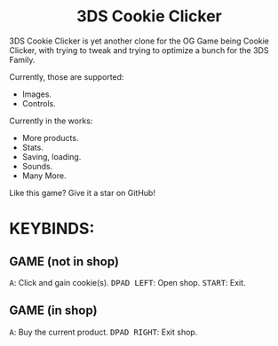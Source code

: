 <h1 align="center">
  <b>3DS Cookie Clicker</b>
</h1>

3DS Cookie Clicker is yet another clone for the OG Game being Cookie Clicker, with trying to tweak and trying to optimize a bunch for the 3DS Family.

Currently, those are supported:
- Images.
- Controls.

Currently in the works:
- More products.
- Stats.
- Saving, loading.
- Sounds.
- Many More.

Like this game? Give it a star on GitHub!

# KEYBINDS:
## GAME (not in shop)
<kbd>A</kbd>: Click and gain cookie(s).
<kbd>DPAD LEFT</kbd>: Open shop.
<kbd>START</kbd>: Exit.

## GAME (in shop)
<kbd>A</kbd>: Buy the current product.
<kbd>DPAD RIGHT</kbd>: Exit shop.
